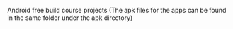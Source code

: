 Android free build course projects 
(The apk files for the apps can be found in the same folder under the apk directory)
